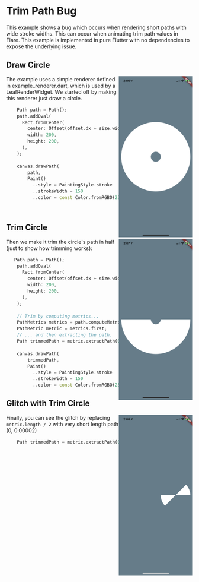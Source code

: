 # Trim Path Bug

This example shows a bug which occurs when rendering short paths with wide stroke widths. This can occur when animating trim path values in Flare. This example is implemented in pure Flutter with no dependencies to expose the underlying issue.

## Draw Circle
<img src="md_images/circle.jpeg" width="200" align="right">

The example uses a simple renderer defined in example_renderer.dart, which is used by a LeafRenderWidget. We started off by making this renderer just draw a circle.

```dart
    Path path = Path();
    path.addOval(
      Rect.fromCenter(
        center: Offset(offset.dx + size.width / 2, offset.dy + size.height / 2),
        width: 200,
        height: 200,
      ),
    );

    canvas.drawPath(
        path,
        Paint()
          ..style = PaintingStyle.stroke
          ..strokeWidth = 150
          ..color = const Color.fromRGBO(255, 255, 255, 1));
```
<br/>

## Trim Circle
<img src="md_images/half_circle.jpeg" width="200" align="right">
Then we make it trim the circle's path in half (just to show how trimming works):

```dart
   Path path = Path();
    path.addOval(
      Rect.fromCenter(
        center: Offset(offset.dx + size.width / 2, offset.dy + size.height / 2),
        width: 200,
        height: 200,
      ),
    );

    // Trim by computing metrics...
    PathMetrics metrics = path.computeMetrics();
    PathMetric metric = metrics.first;
    // ... and then extracting the path.
    Path trimmedPath = metric.extractPath(0, metric.length / 2);

    canvas.drawPath(
        trimmedPath,
        Paint()
          ..style = PaintingStyle.stroke
          ..strokeWidth = 150
          ..color = const Color.fromRGBO(255, 255, 255, 1));
```

## Glitch with Trim Circle
<img src="md_images/glitch.jpeg" width="200" align="right">

Finally, you can see the glitch by replacing ```metric.length / 2``` with very short length path (0, 0.00002)

```dart
    Path trimmedPath = metric.extractPath(0, 0.00002);
```
